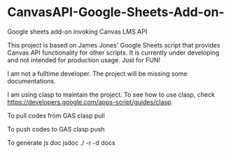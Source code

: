 # CanvasAPI-Google-Sheets-Add-on-
Google sheets add-on invoking Canvas LMS API

This project is based on James Jones' Google Sheets script that provides Canvas API functionality for other scripts. 
It is currently under developing and not intended for production usage. Just for FUN!

I am not a fulltime developer. The project will be missing some documentations.

I am using clasp to maintain the project. To see how to use clasp, check https://developers.google.com/apps-script/guides/clasp.


To pull codes from GAS
clasp pull

To push codes to GAS
clasp push

To generate js doc
jsdoc ./ -r -d docs

